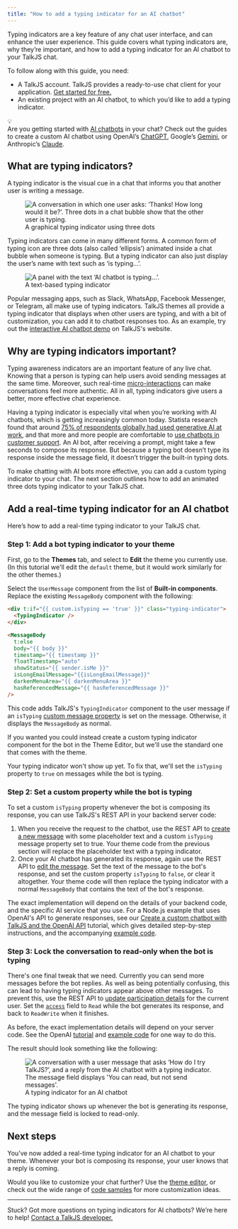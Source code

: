 ```yaml
---
title: "How to add a typing indicator for an AI chatbot"
---
```


Typing indicators are a key feature of any chat user interface, and can enhance the user experience. This guide covers what typing indicators are, why they’re important, and how to add a typing indicator for an AI chatbot to your TalkJS chat.

To follow along with this guide, you need:

- A TalkJS account. TalkJS provides a ready-to-use chat client for your application. [Get started for free.](https://talkjs.com/dashboard/signup)
- An existing project with an AI chatbot, to which you’d like to add a typing indicator.

<div class="kg-card kg-callout-card kg-callout-card-grey"><div class="kg-callout-emoji">💡</div><div class="kg-callout-text">Are you getting started with <a href="https://talkjs.com/use-cases/ai-chatbots/" target="_blank" rel="noopener noreferrer"><u>AI chatbots</u></a> in your chat? Check out the guides to create a custom AI chatbot using OpenAI’s <a href="https://talkjs.com/resources/how-to-make-a-customizable-chatbot-frontend-with-talkjs-and-the-openai-api/" target="_blank" rel="noopener noreferrer"><u>ChatGPT</u></a>, Google’s <a href="https://talkjs.com/resources/create-a-chatbot-with-talkjs-and-gemini/" target="_blank" rel="noopener noreferrer"><u>Gemini</u></a>, or Anthropic’s <a href="https://talkjs.com/resources/how-to-integrate-claude-into-your-talkjs-chat-with-the-anthropic-api/" target="_blank" rel="noopener noreferrer"><u>Claude</u></a>.</div></div>

## What are typing indicators?

A typing indicator is the visual cue in a chat that informs you that another user is writing a message.

<figure class="kg-image-card">
  <img class="kg-image" src="https://lh7-rt.googleusercontent.com/docsz/AD_4nXdoC8syXl8poOsJthAWvLVS8gc_OW1kn1u57YFnbip6i_HOVX2g_0fr6n_qBVQo5aUmR_JIqip_Gx7inlUGhesWnCRj8IJOv969bpJHmsT-5wE2A0tgIRh6FVz1PwL9zw8jV3F8Tg?key=OYb6h5wE6xMJmnrFx6QHtZwJ" alt="A conversation in which one user asks: ‘Thanks! How long would it be?’. Three dots in a chat bubble show that the other user is typing."/>
  <figcaption>A graphical typing indicator using three dots</figcaption>
</figure>

Typing indicators can come in many different forms. A common form of typing icon are three dots (also called ‘ellipsis’) animated inside a chat bubble when someone is typing. But a typing indicator can also just display the user’s name with text such as ‘is typing…’.

<figure class="kg-image-card">
  <img class="kg-image" src="https://talkjs.com/resources/content/images/2025/02/typing-indicator-text-1.png" alt="A panel with the text ‘AI chatbot is typing…’."/>
  <figcaption>A text-based typing indicator</figcaption>
</figure>

Popular messaging apps, such as Slack, WhatsApp, Facebook Messenger, or Telegram, all make use of typing indicators. TalkJS themes all provide a typing indicator that displays when other users are typing, and with a bit of customization, you can add it to chatbot responses too. As an example, try out the [interactive AI chatbot demo](https://talkjs.com/demo/ai-chatbot/) on TalkJS's website.

## Why are typing indicators important?

Typing awareness indicators are an important feature of any live chat. Knowing that a person is typing can help users avoid sending messages at the same time. Moreover, such real-time [micro-interactions](https://www.interaction-design.org/literature/article/micro-interactions-ux) can make conversations feel more authentic. All in all, typing indicators give users a better, more effective chat experience.

Having a typing indicator is especially vital when you’re working with AI chatbots, which is getting increasingly common today. Statista research found that around [75% of respondents globally had used generative AI at work](https://www.statista.com/statistics/1482102/rate-of-generative-ai-utilization-globally/), and that more and more people are comfortable to [use chatbots in customer support](https://www.statista.com/statistics/1488691/engagement-with-gen-ai-chatbots-by-country-europe/). An AI bot, after receiving a prompt, might take a few seconds to compose its response. But because a typing bot doesn’t type its response inside the message field, it doesn’t trigger the built-in typing dots.

To make chatting with AI bots more effective, you can add a custom typing indicator to your chat. The next section outlines how to add an animated three dots typing indicator to your TalkJS chat.

## Add a real-time typing indicator for an AI chatbot

Here’s how to add a real-time typing indicator to your TalkJS chat.

### Step 1: Add a bot typing indicator to your theme

First, go to the **Themes** tab, and select to **Edit** the theme you currently use. (In this tutorial we'll edit the `default` theme, but it would work similarly for the other themes.)

Select the `UserMessage` component from the list of **Built-in components**. Replace the existing `MessageBody` component with the following:

```html
<div t:if="{{ custom.isTyping == 'true' }}" class="typing-indicator">
  <TypingIndicator />
</div>

<MessageBody
  t:else
  body="{{ body }}"
  timestamp="{{ timestamp }}"
  floatTimestamp="auto"
  showStatus="{{ sender.isMe }}"
  isLongEmailMessage="{{isLongEmailMessage}}"
  darkenMenuArea="{{ darkenMenuArea }}"
  hasReferencedMessage="{{ hasReferencedMessage }}"
/>
```

This code adds TalkJS's `TypingIndicator` component to the user message if an `isTyping` [custom message property](https://talkjs.com/resources/Reference/Concepts/Messages/#custom) is set on the message. Otherwise, it displays the `MessageBody` as normal.

If you wanted you could instead create a custom typing indicator component for the bot in the Theme Editor, but we'll use the standard one that comes with the theme.

Your typing indicator won't show up yet. To fix that, we'll set the `isTyping` property to `true` on messages while the bot is typing.

### Step 2: Set a custom property while the bot is typing

To set a custom `isTyping` property whenever the bot is composing its response, you can use TalkJS's REST API in your backend server code:

1.  When you receive the request to the chatbot, use the REST API to [create a new message](https://talkjs.com/docs/Reference/REST_API/Messages/#send-a-message-on-behalf-of-a-user) with some placeholder text and a custom `isTyping` message property set to true. Your theme code from the previous section will replace the placeholder text with a typing indicator.
2.  Once your AI chatbot has generated its response, again use the REST API to [edit the message](https://talkjs.com/docs/Reference/REST_API/Messages/#edit-a-message). Set the text of the message to the bot's response, and set the custom property `isTyping` to `false`, or clear it altogether. Your theme code will then replace the typing indicator with a normal `MessageBody` that contains the text of the bot's response.

The exact implementation will depend on the details of your backend code, and the specific AI service that you use. For a Node.js example that uses OpenAI's API to generate responses, see our [Create a custom chatbot with TalkJS and the OpenAI API](https://talkjs.com/resources/how-to-make-a-customizable-chatbot-frontend-with-talkjs-and-the-openai-api/#optional-add-a-typing-indicator) tutorial, which gives detailed step-by-step instructions, and the accompanying [example code](https://github.com/talkjs/talkjs-examples/tree/master/chatbot-integration/openai-chatgpt).

### Step 3: Lock the conversation to read-only when the bot is typing

There's one final tweak that we need. Currently you can send more messages before the bot replies. As well as being potentially confusing, this can lead to having typing indicators appear above other messages. To prevent this, use the REST API to [update participation details](https://talkjs.com/resources/Reference/REST_API/Participation/#modify-participation) for the current user. Set the [`access`](https://talkjs.com/resources/Reference/Concepts/Participants/#access) field to `Read` while the bot generates its response, and back to `ReadWrite` when it finishes.

As before, the exact implementation details will depend on your server code. See the OpenAI [tutorial](https://talkjs.com/resources/how-to-make-a-customizable-chatbot-frontend-with-talkjs-and-the-openai-api/#optional-add-a-typing-indicator) and [example code](https://github.com/talkjs/talkjs-examples/tree/master/chatbot-integration/openai-chatgpt) for one way to do this.

The result should look something like the following:

<!-- TODO: upload 1-typing-indicator.jpg -->

<figure class="kg-image-card">
  <img class="kg-image" src="<URL>" alt="A conversation with a user message that asks ‘How do I try TalkJS?’, and a reply from the AI chatbot with a typing indicator. The message field displays 'You can read, but not send messages'."/>
  <figcaption>A typing indicator for an AI chatbot</figcaption>
</figure>

The typing indicator shows up whenever the bot is generating its response, and the message field is locked to read-only.

## Next steps

You’ve now added a real-time typing indicator for an AI chatbot to your theme. Whenever your bot is composing its response, your user knows that a reply is coming.

Would you like to customize your chat further? Use the [theme editor](/Features/Themes/), or check out the wide range of [code samples](/Reference/Code_Samples/) for more customization ideas.

---

Stuck? Got more questions on typing indicators for AI chatbots? We’re here to help! [Contact a TalkJS developer.](https://talkjs.com/?chat)
